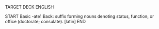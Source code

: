 TARGET DECK
ENGLISH

START
Basic
-ate1
Back: suffix forming nouns denoting status, function, or office (doctorate; consulate). [latin]
END
